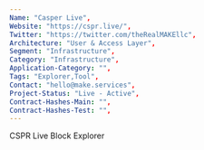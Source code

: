 ```yaml
---
Name: "Casper Live",
Website: "https://cspr.live/",
Twitter: "https://twitter.com/theRealMAKEllc",
Architecture: "User & Access Layer",
Segment: "Infrastructure",
Category: "Infrastructure",
Application-Category: "",
Tags: "Explorer,Tool",
Contact: "hello@make.services",
Project-Status: "Live - Active",
Contract-Hashes-Main: "",
Contract-Hashes-Test: "",
---
```

<!--lang:en--> 
CSPR Live Block Explorer
<!--lang:es--] 
Explorador de bloques en vivo de CSPR
<!--lang:de--] 
CSPR-Live-Block-Explorer
<!--lang:fr--] 
Explorateur de blocs en direct CSPR
<!--lang:pl--] 
Eksplorator bloków na żywo CSPR
<!--lang:uk--] 
CSPR Live Block Explorer
[!--lang:*-->  
